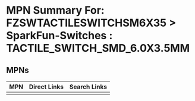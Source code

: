 



# MPN Summary For: FZSWTACTILESWITCHSM6X35 > SparkFun-Switches : TACTILE_SWITCH_SMD_6.0X3.5MM

## MPNs
  

|MPN|Direct Links|Search Links|
| :--- | :--- | :--- |
||||
